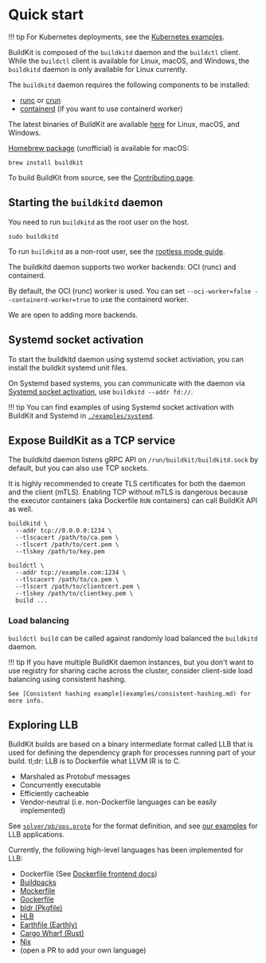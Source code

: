 # Quick start

!!! tip
    For Kubernetes deployments, see the [Kubernetes examples](examples/kubernetes.md).

BuildKit is composed of the `buildkitd` daemon and the `buildctl` client.
While the `buildctl` client is available for Linux, macOS, and Windows, the
`buildkitd` daemon is only available for Linux currently.

The `buildkitd` daemon requires the following components to be installed:

- [runc](https://github.com/opencontainers/runc) or [crun](https://github.com/containers/crun)
- [containerd](https://github.com/containerd/containerd) (if you want to use containerd worker)

The latest binaries of BuildKit are available [here](https://github.com/moby/buildkit/releases)
for Linux, macOS, and Windows.

[Homebrew package](https://formulae.brew.sh/formula/buildkit) (unofficial) is
available for macOS:
```shell
brew install buildkit
```

To build BuildKit from source, see the [Contributing page](community/contributing.md).

## Starting the `buildkitd` daemon

You need to run `buildkitd` as the root user on the host.

```shell
sudo buildkitd
```

To run `buildkitd` as a non-root user, see the [rootless mode guide](user-guides/rootless-mode.md).

The buildkitd daemon supports two worker backends: OCI (runc) and containerd.

By default, the OCI (runc) worker is used. You can set `--oci-worker=false --containerd-worker=true`
to use the containerd worker.

We are open to adding more backends.

## Systemd socket activation

To start the buildkitd daemon using systemd socket activiation, you can install
the buildkit systemd unit files.

On Systemd based systems, you can communicate with the daemon via [Systemd socket activation](http://0pointer.de/blog/projects/socket-activation.html),
use `buildkitd --addr fd://`.

!!! tip
    You can find examples of using Systemd socket activation with BuildKit and Systemd in [`./examples/systemd`](https://github.com/moby/buildkit/tree/master/examples/systemd).

## Expose BuildKit as a TCP service

The buildkitd daemon listens gRPC API on `/run/buildkit/buildkitd.sock` by
default, but you can also use TCP sockets.

It is highly recommended to create TLS certificates for both the daemon and the
client (mTLS). Enabling TCP without mTLS is dangerous because the executor
containers (aka Dockerfile `RUN` containers) can call BuildKit API as well.

```shell
buildkitd \
  --addr tcp://0.0.0.0:1234 \
  --tlscacert /path/to/ca.pem \
  --tlscert /path/to/cert.pem \
  --tlskey /path/to/key.pem
```

```shell
buildctl \
  --addr tcp://example.com:1234 \
  --tlscacert /path/to/ca.pem \
  --tlscert /path/to/clientcert.pem \
  --tlskey /path/to/clientkey.pem \
  build ...
```

### Load balancing

`buildctl build` can be called against randomly load balanced the `buildkitd` daemon.

!!! tip
    If you have multiple BuildKit daemon instances, but you don't want to use
    registry for sharing cache across the cluster, consider client-side load
    balancing using consistent hashing.

    See [Consistent hashing example](examples/consistent-hashing.md) for more info.

## Exploring LLB

BuildKit builds are based on a binary intermediate format called LLB that is used for defining the dependency graph for processes running part of your build. tl;dr: LLB is to Dockerfile what LLVM IR is to C.

- Marshaled as Protobuf messages
- Concurrently executable
- Efficiently cacheable
- Vendor-neutral (i.e. non-Dockerfile languages can be easily implemented)

See [`solver/pb/ops.proto`](https://github.com/moby/buildkit/blob/master/solver/pb/ops.proto)
for the format definition, and see [our examples](examples/overview.md) for LLB
applications.

Currently, the following high-level languages has been implemented for LLB:

- Dockerfile (See [Dockerfile frontend docs](frontend/dockerfile.md))
- [Buildpacks](https://github.com/tonistiigi/buildkit-pack)
- [Mockerfile](https://matt-rickard.com/building-a-new-dockerfile-frontend/)
- [Gockerfile](https://github.com/po3rin/gockerfile)
- [bldr (Pkgfile)](https://github.com/talos-systems/bldr/)
- [HLB](https://github.com/openllb/hlb)
- [Earthfile (Earthly)](https://github.com/earthly/earthly)
- [Cargo Wharf (Rust)](https://github.com/denzp/cargo-wharf)
- [Nix](https://github.com/AkihiroSuda/buildkit-nix)
- (open a PR to add your own language)
